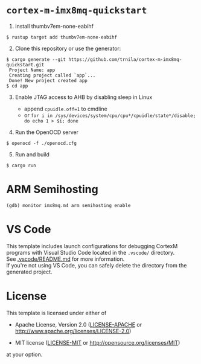 # `cortex-m-imx8mq-quickstart`

1. install thumbv7em-none-eabihf

``` console
$ rustup target add thumbv7em-none-eabihf
```

2. Clone this repository or use the generator:

``` console
$ cargo generate --git https://github.com/trnila/cortex-m-imx8mq-quickstart.git
 Project Name: app
 Creating project called `app`...
 Done! New project created app
$ cd app
```

3. Enable JTAG access to AHB by disabling sleep in Linux

    * append `cpuidle.off=1` to cmdline
    * or `for i in /sys/devices/system/cpu/cpu*/cpuidle/state*/disable; do echo 1 > $i; done`

4. Run the OpenOCD server

``` console
$ openocd -f ./openocd.cfg
```

5. Run and build

``` console
$ cargo run
```

# ARM Semihosting

``` console
(gdb) monitor imx8mq.m4 arm semihosting enable
```

# VS Code

This template includes launch configurations for debugging CortexM programs with Visual Studio Code located in the `.vscode/` directory.  
See [.vscode/README.md](./.vscode/README.md) for more information.  
If you're not using VS Code, you can safely delete the directory from the generated project.

# License

This template is licensed under either of

- Apache License, Version 2.0 ([LICENSE-APACHE](LICENSE-APACHE) or
  http://www.apache.org/licenses/LICENSE-2.0)

- MIT license ([LICENSE-MIT](LICENSE-MIT) or http://opensource.org/licenses/MIT)

at your option.
